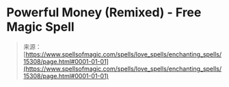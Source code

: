 <!--yml

category: 未分类

date: 2024-06-12 18:54:42

-->

# Powerful Money (Remixed) - Free Magic Spell

> 来源：[https://www.spellsofmagic.com/spells/love_spells/enchanting_spells/15308/page.html#0001-01-01](https://www.spellsofmagic.com/spells/love_spells/enchanting_spells/15308/page.html#0001-01-01)
